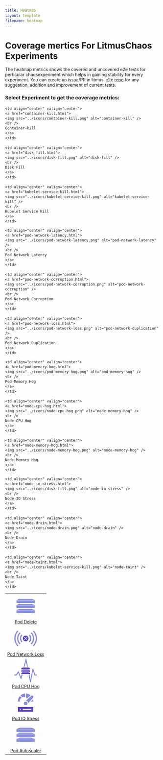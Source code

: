 ```yaml
---
title: Heatmap
layout: template
filename: heatmap
--- 
```


# Coverage mertics For LitmusChaos Experiments

The heatmap metrics shows the covered and uncovered e2e tests for perticular chaosexperiment which helps in gaining stability for every experiment. You can create an issue/PR in litmus-e2e [repo](https://github.com/litmuschaos/litmus-e2e/issues) for any suggestion, addition and improvement of current tests.

### Select Experiment to get the coverage metrics:

<table  cellpadding="5">

<tr>
    <td align="center" valign="center">
    <a href="pod-delete.html">
    <img src="../icons/pod-delete.png" alt="pod-delete" />
    <br />
    Pod Delete
    </a>
    </td>

    <td align="center" valign="center">
    <a href="container-kill.html">
    <img src="../icons/container-kill.png" alt="container-kill" />
    <br />
    Container-kill
    </a>
    </td>

    <td align="center" valign="center">
    <a href="disk-fill.html">
    <img src="../icons/disk-fill.png" alt="disk-fill" />
    <br />
    Disk Fill
    </a>
    </td>

    <td align="center" valign="center">
    <a href="kubelet-service-kill.html">
    <img src="../icons/kubelet-service-kill.png" alt="kubelet-service-kill" />
    <br />
    Kubelet Service Kill
    </a>
    </td>

</tr>

<tr>
    <td align="center" valign="center">
    <a href="pod-network-loss.html">
    <img src="../icons/pod-network-loss.png" alt="pod-network-loss" />
    <br />
    Pod Network Loss
    </a>
    </td>

    <td align="center" valign="center">
    <a href="pod-network-latency.html">
    <img src="../icons/pod-network-latency.png" alt="pod-network-latency" />
    <br />
    Pod Network Latency
    </a>
    </td>

    <td align="center" valign="center">
    <a href="pod-network-corruption.html">
    <img src="../icons/pod-network-corruption.png" alt="pod-network-corruption" />
    <br />
    Pod Network Corruption
    </a>
    </td>

    <td align="center" valign="center">
    <a href="pod-network-loss.html">
    <img src="../icons/pod-network-loss.png" alt="pod-network-duplication" />
    <br />
    Pod Network Duplication
    </a>
    </td>
</tr>

<tr>
    <td align="center" valign="center">
    <a href="pod-cpu-hog.html">
    <img src="../icons/pod-cpu-hog.png" alt="pod-cpu-hog" />
    <br />
    Pod CPU Hog
    </a>
    </td>

    <td align="center" valign="center">
    <a href="pod-memory-hog.html">
    <img src="../icons/pod-memory-hog.png" alt="pod-memory-hog" />
    <br />
    Pod Memory Hog
    </a>
    </td>

    <td align="center" valign="center">
    <a href="node-cpu-hog.html">
    <img src="../icons/node-cpu-hog.png" alt="node-memory-hog" />
    <br />
    Node CPU Hog
    </a>
    </td>

    <td align="center" valign="center">
    <a href="node-memory-hog.html">
    <img src="../icons/node-memory-hog.png" alt="node-memory-hog" />
    <br />
    Node Memory Hog
    </a>
    </td>
</tr>

<tr>
    <td align="center" valign="center">
    <a href="pod-io-stress.html">
    <img src="../icons/disk-fill.png" alt="pod-io-stress" />
    <br />
    Pod IO Stress 
    </a>
    </td>

    <td align="center" valign="center">
    <a href="node-io-stress.html">
    <img src="../icons/disk-fill.png" alt="node-io-stress" />
    <br />
    Node IO Stress
    </a>
    </td>

    <td align="center" valign="center">
    <a href="node-drain.html">
    <img src="../icons/node-drain.png" alt="node-drain" />
    <br />
    Node Drain
    </a>
    </td>

    <td align="center" valign="center">
    <a href="node-taint.html">
    <img src="../icons/kubelet-service-kill.png" alt="node-taint" />
    <br />
    Node Taint
    </a>
    </td>
</tr>

<tr>
    <td align="center" valign="center">
    <a href="pod-autoscaler.html">
    <img src="../icons/pod-delete.png" alt="pod-autoscaler" />
    <br />
    Pod Autoscaler
    </a> 
    </td>
</tr>

</table>